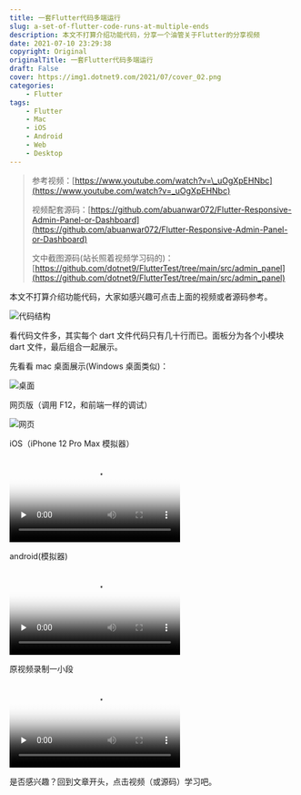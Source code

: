 ```yaml
---
title: 一套Flutter代码多端运行
slug: a-set-of-flutter-code-runs-at-multiple-ends
description: 本文不打算介绍功能代码，分享一个油管关于Flutter的分享视频
date: 2021-07-10 23:29:38
copyright: Original
originalTitle: 一套Flutter代码多端运行
draft: False
cover: https://img1.dotnet9.com/2021/07/cover_02.png
categories: 
    - Flutter
tags: 
    - Flutter
    - Mac
    - iOS
    - Android
    - Web
    - Desktop
---
```


> 参考视频：[https://www.youtube.com/watch?v=\_uOgXpEHNbc](https://www.youtube.com/watch?v=_uOgXpEHNbc)
>
> 视频配套源码：[https://github.com/abuanwar072/Flutter-Responsive-Admin-Panel-or-Dashboard](https://github.com/abuanwar072/Flutter-Responsive-Admin-Panel-or-Dashboard)
>
> 文中截图源码(站长照着视频学习码的)：[https://github.com/dotnet9/FlutterTest/tree/main/src/admin_panel](https://github.com/dotnet9/FlutterTest/tree/main/src/admin_panel)

本文不打算介绍功能代码，大家如感兴趣可点击上面的视频或者源码参考。

![代码结构](https://img1.dotnet9.com/2021/07/0201.jpeg)

看代码文件多，其实每个 dart 文件代码只有几十行而已。面板分为各个小模块 dart 文件，最后组合一起展示。

先看看 mac 桌面展示(Windows 桌面类似)：

![桌面](https://img1.dotnet9.com/2021/07/0202.jpeg)

网页版（调用 F12，和前端一样的调试）

![网页](https://img1.dotnet9.com/2021/07/0203.jpeg)

iOS（iPhone 12 Pro Max 模拟器）

<video id="video" controls="" preload="none" poster="https://img1.dotnet9.com/2021/07/0204.png">
  <source id="mp4" src="https://img1.dotnet9.com/2021/07/0204.mp4" type="video/mp4">
</video>

android(模拟器)

<video id="video" controls="" preload="none" poster="https://img1.dotnet9.com/2021/07/0205.png">
  <source id="mp4" src="https://img1.dotnet9.com/2021/07/0205.mp4" type="video/mp4">
</video>

原视频录制一小段

<video id="video" controls="" preload="none" poster="https://img1.dotnet9.com/2021/07/0206.png">
  <source id="mp4" src="https://img1.dotnet9.com/2021/07/0206.mp4" type="video/mp4">
</video>

是否感兴趣？回到文章开头，点击视频（或源码）学习吧。
